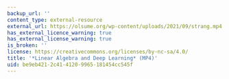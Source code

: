 ```yaml
---
backup_url: ''
content_type: external-resource
external_url: https://olsume.org/wp-content/uploads/2021/09/strang.mp4
has_external_licence_warning: true
has_external_license_warning: true
is_broken: ''
license: https://creativecommons.org/licenses/by-nc-sa/4.0/
title: '*Linear Algebra and Deep Learning* (MP4)'
uid: be9eb421-2c41-4120-9965-181454cc545f
---
```

